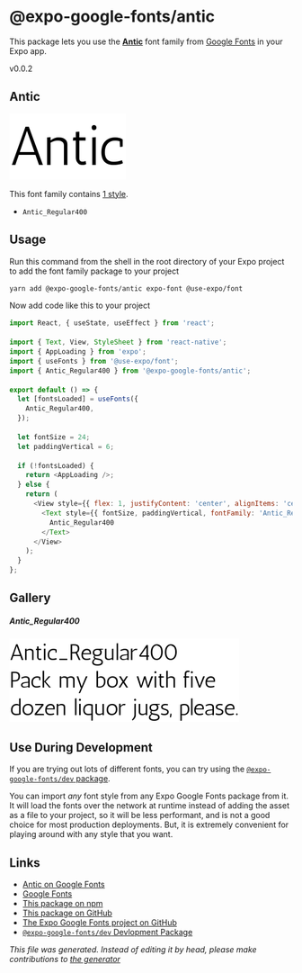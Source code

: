 # @expo-google-fonts/antic

This package lets you use the [**Antic**](https://fonts.google.com/specimen/Antic) font family from [Google Fonts](https://fonts.google.com/) in your Expo app.

v0.0.2

## Antic

![Antic](./font-family.png)

This font family contains [1 style](#gallery).

- `Antic_Regular400`

## Usage

Run this command from the shell in the root directory of your Expo project to add the font family package to your project
```sh
yarn add @expo-google-fonts/antic expo-font @use-expo/font
```

Now add code like this to your project
```js
import React, { useState, useEffect } from 'react';

import { Text, View, StyleSheet } from 'react-native';
import { AppLoading } from 'expo';
import { useFonts } from '@use-expo/font';
import { Antic_Regular400 } from '@expo-google-fonts/antic';

export default () => {
  let [fontsLoaded] = useFonts({
    Antic_Regular400,
  });

  let fontSize = 24;
  let paddingVertical = 6;

  if (!fontsLoaded) {
    return <AppLoading />;
  } else {
    return (
      <View style={{ flex: 1, justifyContent: 'center', alignItems: 'center' }}>
        <Text style={{ fontSize, paddingVertical, fontFamily: 'Antic_Regular400' }}>
          Antic_Regular400
        </Text>
      </View>
    );
  }
};

```

## Gallery

##### Antic_Regular400
![Antic_Regular400](./6526fff8a94a5503810bc8805b716126e91295380d0e970f089e3e663a4440d5.ttf.png)


## Use During Development

If you are trying out lots of different fonts, you can try using the [`@expo-google-fonts/dev` package](https://www.npmjs.com/package/@expo-google-fonts/dev).

You can import *any* font style from any Expo Google Fonts package from it. It will load the fonts
over the network at runtime instead of adding the asset as a file to your project, so it will be 
less performant, and is not a good choice for most production deployments. But, it is extremely convenient
for playing around with any style that you want.

## Links

- [Antic on Google Fonts](https://fonts.google.com/specimen/Antic)
- [Google Fonts](https://fonts.google.com/)
- [This package on npm](https://www.npmjs.com/package/@expo-google-fonts/antic)
- [This package on GitHub](https://github.com/expo/google-fonts/tree/master/font-packages/antic)
- [The Expo Google Fonts project on GitHub](https://github.com/expo/google-fonts)
- [`@expo-google-fonts/dev` Devlopment Package](https://github.com/expo/google-fonts/tree/master/font-packages/dev)


*This file was generated. Instead of editing it by head, please make contributions to [the generator](https://github.com/expo/google-fonts/tree/master/packages/generator)*
